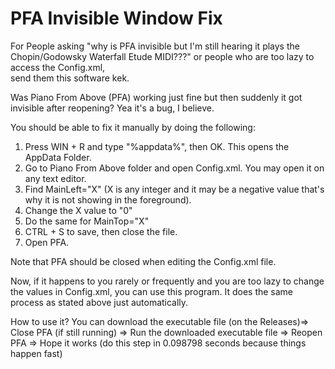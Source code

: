 # PFA Invisible Window Fix

For People asking "why is PFA invisible but I'm still hearing it plays the Chopin/Godowsky Waterfall Etude MIDI???" or people who are too lazy to access the Config.xml,  
send them this software kek.




Was Piano From Above (PFA) working just fine but then suddenly it got invisible after reopening? Yea it's a bug, I believe.
  
  You should be able to fix it manually by doing the following:
  1. Press WIN + R and type "%appdata%", then OK. This opens the AppData Folder.
  2. Go to Piano From Above folder and open Config.xml. You may open it on any text editor.
  3. Find MainLeft="X" (X is any integer and it may be a negative value that's why it is not showing in the foreground).
  4. Change the X value to "0"
  5. Do the same for MainTop="X"
  6. CTRL + S to save, then close the file.
  7. Open PFA. 
  
  Note that PFA should be closed when editing the Config.xml file.
  
Now, if it happens to you rarely or frequently and you are too lazy to change the values in Config.xml, you can use this program.
It does the same process as stated above just automatically. 

How to use it?
You can download the executable file (on the Releases)=> Close PFA (if still running) => Run the downloaded executable file => Reopen PFA => Hope it works (do this step in 0.098798 seconds because things happen fast)
